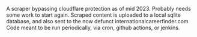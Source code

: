 A scraper bypassing cloudflare protection as of mid 2023. Probably needs some work to start again. 
Scraped content is uploaded to a local sqlite database, and also sent to the now defunct internationalcareerfinder.com
Code meant to be run periodically, via cron, github actions, or jenkins.
